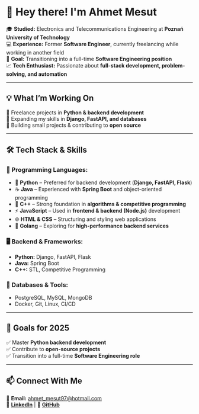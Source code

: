 # 👋 Hey there! I'm Ahmet Mesut  

🎓 **Studied:** Electronics and Telecommunications Engineering at **Poznań University of Technology**  
💻 **Experience:** Former **Software Engineer**, currently freelancing while working in another field  
🚀 **Goal:** Transitioning into a full-time **Software Engineering position**  
📈 **Tech Enthusiast:** Passionate about **full-stack development, problem-solving, and automation**  

---

## 💡 What I’m Working On  
🔹 Freelance projects in **Python & backend development**  
🔹 Expanding my skills in **Django, FastAPI, and databases**  
🔹 Building small projects & contributing to **open source**  

---

## 🛠️ Tech Stack & Skills  

### 🚀 Programming Languages:  
- 🐍 **Python** – Preferred for backend development (**Django, FastAPI, Flask**)  
- ☕ **Java** – Experienced with **Spring Boot** and object-oriented programming  
- 🔷 **C++** – Strong foundation in **algorithms & competitive programming**  
- ⚡ **JavaScript** – Used in **frontend & backend (Node.js)** development  
- 🌐 **HTML & CSS** – Structuring and styling web applications  
- 🐹 **Golang** – Exploring for **high-performance backend services**  

### 🖥️ Backend & Frameworks:  
- **Python:** Django, FastAPI, Flask  
- **Java:** Spring Boot  
- **C++:** STL, Competitive Programming  

### 💾 Databases & Tools:  
- PostgreSQL, MySQL, MongoDB  
- Docker, Git, Linux, CI/CD  

---

## 📌 Goals for 2025  
✅ Master **Python backend development**  
✅ Contribute to **open-source projects**  
✅ Transition into a full-time **Software Engineering role**  

---

## 📫 Connect With Me  
📩 **Email:** ahmet_mesut97@hotmail.com  
💼 [**LinkedIn**](https://www.linkedin.com/in/ahmetmesutmete) | 🐙 [**GitHub**](https://github.com/AhmetMesutMete)  
